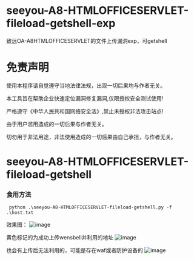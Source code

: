 # seeyou-A8-HTMLOFFICESERVLET-fileload-getshell-exp
致远OA-A8HTMLOFFICESERVLET的文件上传漏洞exp，可getshell

# 免责声明
使用本程序请自觉遵守当地法律法规，出现一切后果均与作者无关。

本工具旨在帮助企业快速定位漏洞修复漏洞,仅限授权安全测试使用!

严格遵守《中华人民共和国网络安全法》,禁止未授权非法攻击站点!

由于用户滥用造成的一切后果与作者无关。

切勿用于非法用途，非法使用造成的一切后果由自己承担，与作者无关。

# seeyou-A8-HTMLOFFICESERVLET-fileload-getshell

### 食用方法

```
 python .\seeyou-A8-HTMLOFFICESERVLET-fileload-getshell.py -f .\host.txt
```

效果图：
![image](https://user-images.githubusercontent.com/66779835/234741209-43aa2536-c080-4695-9ce9-187716469641.png)

黄色标记的为成功上传wensbell并利用的地址
![image](https://user-images.githubusercontent.com/66779835/234741428-4466c54e-f6e5-47bc-86d1-81f54e85fad8.png)

也会有上传后无法利用的，可能是存在waf或者防护设备的
![image](https://user-images.githubusercontent.com/66779835/234741582-24293018-90c6-46fa-a440-90332fb9cf60.png)
